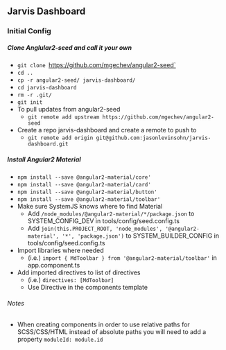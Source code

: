 ## Jarvis Dashboard


### Initial Config

##### Clone Anglular2-seed and call it your own
* `git clone `https://github.com/mgechev/angular2-seed`
* `cd ..`
* `cp -r angular2-seed/ jarvis-dashboard/`
* `cd jarvis-dashboard`
* `rm -r .git/`
* `git init`
* To pull updates from angular2-seed
  * `git remote add upstream https://github.com/mgechev/angular2-seed`
* Create a repo jarvis-dashboard and create a remote to push to
  * `git remote add origin git@github.com:jasonlevinsohn/jarvis-dashboard.git`

##### Install Angular2 Material
* `npm install --save @angular2-material/core'`
* `npm install --save @angular2-material/card'`
* `npm install --save @angular2-material/button'`
* `npm install --save @angular2-material/toolbar'`
* Make sure SystemJS knows where to find Material
  * Add `/node_modules/@angular2-material/*/package.json` to SYSTEM_CONFIG_DEV in tools/config/seed.config.ts
  * Add `join(this.PROJECT_ROOT, 'node_modules', '@angular2-material', '*', 'package.json')` to SYSTEM_BUILDER_CONFIG in tools/config/seed.config.ts
* Import libraries where needed
  * (i.e.) `import { MdToolbar } from '@angular2-material/toolbar'` in app.component.ts
* Add imported directives to list of directives
  * (i.e.) `directives: [MdToolbar]`
  * Use Directive in the components template

###### Notes
* When creating components in order to use relative paths for SCSS/CSS/HTML instead of absolute paths you will need to add a property `moduleId: module.id`

